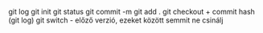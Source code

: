 git log
git init
git status
git commit -m
git add .
git checkout + commit hash  (git log)
git switch -  előző verzió, ezeket között semmit ne csinálj


